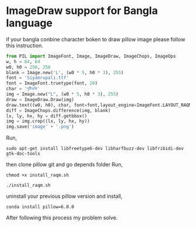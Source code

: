 # ImageDraw support for Bangla language

if your bangla conbine character boken to draw pillow image please follow this instruction.

```py
from PIL import ImageFont, Image, ImageDraw, ImageChops, ImageOps
w, h = 64, 64
w0, h0 = 256, 256
blank = Image.new('L', (w0 * 5, h0 * 3), 255)
font = 'Siyamrupali.ttf'
font = ImageFont.truetype(font, 20)  
char = 'দৃষ্টিভঙ্গি'
img = Image.new("L", (w0 * 5, h0 * 3), 255) 
draw = ImageDraw.Draw(img)
draw.text((w0, h0), char, font=font,layout_engine=ImageFont.LAYOUT_RAQM)
diff = ImageChops.difference(img, blank)
lx, ly, hx, hy = diff.getbbox()
img = img.crop((lx, ly, hx, hy))
img.save('image' + '.png')
```
Run,
```
sudo apt-get install libfreetype6-dev libharfbuzz-dev libfribidi-dev gtk-doc-tools
```

then clone pillow git and go depends folder
Run,
```
chmod +x install_raqm.sh
```
```
./install_raqm.sh
```

uninstall your previous pillow version and install,
```
conda install pillow=6.0.0
```
After following this process my problem solve.
